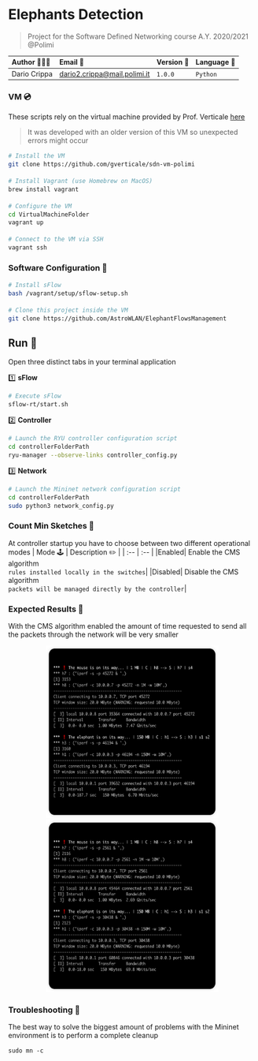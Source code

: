 # Elephants Detection 
> Project for the Software Defined Networking course A.Y. 2020/2021 @Polimi

| Author 👨🏼‍💻 | Email 📨 | Version 📐 | Language 🐍 | 
| :--- | :--- | :--- | :--- |
| Dario Crippa| dario2.crippa@mail.polimi.it | `1.0.0` | `Python` |
  
### VM 💿
These scripts rely on the virtual machine provided by Prof. Verticale [here](https://github.com/gverticale/sdn-vm-polimi)
> It was developed with an older version of this VM so unexpected errors might occur

```sh
# Install the VM
git clone https://github.com/gverticale/sdn-vm-polimi

# Install Vagrant (use Homebrew on MacOS)
brew install vagrant 

# Configure the VM
cd VirtualMachineFolder
vagrant up

# Connect to the VM via SSH
vagrant ssh
```

### Software Configuration 💽
```sh
# Install sFlow
bash /vagrant/setup/sflow-setup.sh

# Clone this project inside the VM
git clone https://github.com/AstroWLAN/ElephantFlowsManagement
```

## Run 👾
Open three distinct tabs in your terminal application<br>
  
1️⃣ **sFlow**
```sh
# Execute sFlow
sflow-rt/start.sh
```
2️⃣ **Controller**<br>
```sh
# Launch the RYU controller configuration script
cd controllerFolderPath
ryu-manager --observe-links controller_config.py
```
3️⃣ **Network**
```sh
# Launch the Mininet network configuration script
cd controllerFolderPath
sudo python3 network_config.py
```
### Count Min Sketches 🧠
At controller startup you have to choose between two different operational modes 
| Mode 🕹️ | Description ✏️ | 
| :-- | :-- | 
|Enabled| Enable the CMS algorithm <br>`rules installed locally in the switches`| 
|Disabled| Disable the CMS algorithm <br>`packets will be managed directly by the controller`| 
### Expected Results 📃
With the CMS algorithm enabled the amount of time requested to send all the packets through the network will be very smaller
<p align="center">
<img width="350" height="350" src="https://github.com/AstroWLAN/ElephantFlowsManagement/blob/master/Resources/Repository%20Resources/Performance%20CMS%20Disabled.png">
<img width="350" height="350" src="https://github.com/AstroWLAN/ElephantFlowsManagement/blob/master/Resources/Repository%20Resources/Performance%20CMS%20Enabled.png">

### Troubleshooting 🥵
The best way to solve the biggest amount of problems with the Mininet environment is to perform a complete cleanup
```
sudo mn -c
```
</p>
